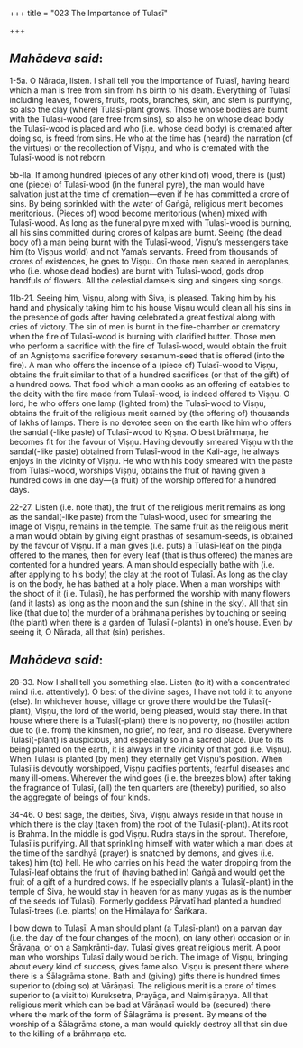 +++
title = "023 The Importance of Tulasī"

+++
 

## *Mahādeva said*:

1-5a. O Nārada, listen. I shall tell you the importance of Tulasī, having heard which a man is free from sin from his birth to his death. Everything of Tulasī including leaves, flowers, fruits, roots, branches, skin, and stem is purifying, so also the clay (where) Tulasī-plant grows. Those whose bodies are burnt with the Tulasī-wood (are free from sins), so also he on whose dead body the Tulasī-wood is placed and who (i.e. whose dead body) is cremated after doing so, is freed from sins. He who at the time has (heard) the narration (of the virtues) or the recollection of Viṣṇu, and who is cremated with the Tulasī-wood is not reborn.

5b-lla. If among hundred (pieces of any other kind of) wood, there is (just) one (piece) of Tulasī-wood (in the funeral pyre), the man would have salvation just at the time of cremation—even if he has committed a crore of sins. By being sprinkled with the water of Gaṅgā, religious merit becomes meritorious. (Pieces of) wood become meritorious (when) mixed with Tulasī-wood. As long as the funeral pyre mixed with Tulasī-wood is burning, all his sins committed during crores of kalpas are burnt. Seeing (the dead body of) a man being burnt with the Tulasī-wood, Viṣṇu’s messengers take him (to Viṣṇus world) and not Yama’s servants. Freed from thousands of crores of existences, he goes to Viṣṇu. On those men seated in aeroplanes, who (i.e. whose dead bodies) are burnt with Tulasī-wood, gods drop handfuls of flowers. All the celestial damsels sing and singers sing songs.

11b-21. Seeing him, Viṣṇu, along with Śiva, is pleased. Taking him by his hand and physically taking him to his house Viṣṇu would clean all his sins in the presence of gods after having celebrated a great festival along with cries of victory. The sin of men is burnt in the fire-chamber or crematory when the fire of Tulasī-wood is burning with clarified butter. Those men who perform a sacrifice with the fire of Tulasī-wood, would obtain the fruit of an Agniṣṭoma sacrifice forevery sesamum-seed that is offered (into the fire). A man who offers the incense of a (piece of) Tulasī-wood to Viṣṇu, obtains the fruit similar to that of a hundred sacrifices (or that of the gift) of a hundred cows. That food which a man cooks as an offering of eatables to the deity with the fire made from Tulasī-wood, is indeed offered to Viṣṇu. O lord, he who offers one lamp (lighted from) the Tulasī-wood to Viṣṇu, obtains the fruit of the religious merit earned by (the offering of) thousands of lakhs of lamps. There is no devotee seen on the earth like him who offers the sandal (-like paste) of Tulasī-wood to Kṛṣṇa. O best brāhmaṇa, he becomes fit for the favour of Viṣṇu. Having devoutly smeared Viṣṇu with the sandal(-like paste) obtained from Tulasī-wood in the Kali-age, he always enjoys in the vicinity of Viṣṇu. He who with his body smeared with the paste from Tulasī-wood, worships Viṣṇu, obtains the fruit of having given a hundred cows in one day—(a fruit) of the worship offered for a hundred days.

22-27. Listen (i.e. note that), the fruit of the religious merit remains as long as the sandal(-like paste) from the Tulasī-wood, used for smearing the image of Viṣṇu, remains in the temple. The same fruit as the religious merit a man would obtain by giving eight prasthas of sesamum-seeds, is obtained by the favour of Viṣṇu. If a man gives (i.e. puts) a Tulasī-leaf on the piṇḍa offered to the manes, then for every leaf (that is thus offered) the manes are contented for a hundred years. A man should especially bathe with (i.e. after applying to his body) the clay at the root of Tulasī. As long as the clay is on the body, he has bathed at a holy place. When a man worships with the shoot of it (i.e. Tulasī), he has performed the worship with many flowers (and it lasts) as long as the moon and the sun (shine in the sky). All that sin like (that due to) the murder of a brāhmaṇa perishes by touching or seeing (the plant) when there is a garden of Tulasī (-plants) in one’s house. Even by seeing it, O Nārada, all that (sin) perishes.

## *Mahādeva said*:

28-33. Now I shall tell you something else. Listen (to it) with a concentrated mind (i.e. attentively). O best of the divine sages, I have not told it to anyone (else). In whichever house, village or grove there would be the Tulasī(-plant), Viṣṇu, the lord of the world, being pleased, would stay there. In that house where there is a Tulasī(-plant) there is no poverty, no (hostile) action due to (i.e. from) the kinsmen, no grief, no fear, and no disease. Everywhere Tulasī(-plant) is auspicious, and especially so in a sacred place. Due to its being planted on the earth, it is always in the vicinity of that god (i.e. Viṣṇu). When Tulasī is planted (by men) they eternally get Viṣṇu’s position. When Tulasī is devoutly worshipped, Viṣṇu pacifies portents, fearful diseases and many ill-omens. Wherever the wind goes (i.e. the breezes blow) after taking the fragrance of Tulasī, (all) the ten quarters are (thereby) purified, so also the aggregate of beings of four kinds.

34-46. O best sage, the deities, Śiva, Viṣṇu always reside in that house in which there is the clay (taken from) the root of the Tulasī(-plant). At its root is Brahma. In the middle is god Viṣṇu. Rudra stays in the sprout. Therefore, Tulasī is purifying. All that sprinkling himself with water which a man does at the time of the sandhyā (prayer) is snatched by demons, and gives (i.e. takes) him (to) hell. He who carries on his head the water dropping from the Tulasī-leaf obtains the fruit of (having bathed in) Gaṅgā and would get the fruit of a gift of a hundred cows. If he especially plants a Tulasī(-plant) in the temple of Śiva, he would stay in heaven for as many yugas as is the number of the seeds (of Tulasī). Formerly goddess Pārvatī had planted a hundred Tulasī-trees (i.e. plants) on the Himālaya for Śaṅkara.

I bow down to Tulasī. A man should plant (a Tulasī-plant) on a parvan day (i.e. the day of the four changes of the moon), on (any other) occasion or in Śrāvaṇa, or on a Saṃkrānti-day. Tulasī gives great religious merit. A poor man who worships Tulasī daily would be rich. The image of Viṣṇu, bringing about every kind of success, gives fame also. Viṣṇu is present there where there is a Śālagrāma stone. Bath and (giving) gifts there is hundred times superior to (doing so) at Vārāṇasī. The religious merit is a crore of times superior to (a visit to) Kurukṣetra, Prayāga, and Naimiṣāraṇya. All that religious merit which can be bad at Vārāṇasī would be (secured) there where the mark of the form of Śālagrāma is present. By means of the worship of a Śālagrāma stone, a man would quickly destroy all that sin due to the killing of a brāhmaṇa etc.



